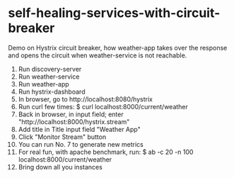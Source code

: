 # self-healing-services-with-circuit-breaker

Demo on Hystrix circuit breaker, how weather-app takes over the response
and opens the circuit when weather-service is not reachable.

1. Run discovery-server
2. Run weather-service
3. Run weather-app
4. Run hystrix-dashboard
5. In browser, go to http://localhost:8080/hystrix
6. Run curl few times: $ curl localhost:8000/current/weather
7. Back in browser, in input field; enter "http://localhost:8000/hystrix.stream"
8. Add title in Title input field "Weather App"
9. Click "Monitor Stream" button
10. You can run No. 7 to generate new metrics
11. For real fun, with apache benchmark, run: $ ab -c 20 -n 100 localhost:8000/current/weather
12. Bring down all you instances
